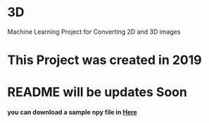 # 3D
Machine Learning Project for Converting 2D and 3D images
# This Project was created in 2019 
# README will be updates Soon
#### you can download a sample npy file in <a href="https://drive.google.com/file/d/1GH0drmCPXmtvdzJIXkPHLfNZPeYYKIX7/view?usp=sharing">Here</a>
